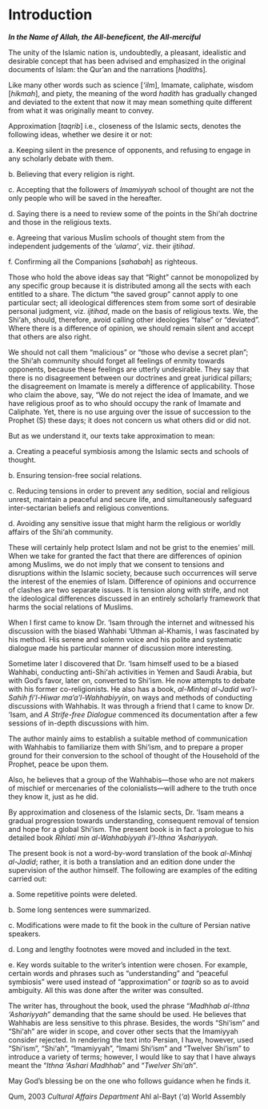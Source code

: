 Introduction
============

***In the Name of Allah, the All-beneficent, the All-merciful***

The unity of the Islamic nation is, undoubtedly, a pleasant, idealistic
and desirable concept that has been advised and emphasized in the
original documents of Islam: the Qur’an and the narrations
[*hadith*s]*.*

Like many other words such as science [*‘ilm*], Imamate, caliphate,
wisdom [*hikmah*], and piety, the meaning of the word *hadith* has
gradually changed and deviated to the extent that now it may mean
something quite different from what it was originally meant to convey.

Approximation [*taqrib*] i.e., closeness of the Islamic sects, denotes
the following ideas, whether we desire it or not:

a. Keeping silent in the presence of opponents, and refusing to engage
in any scholarly debate with them.

b. Believing that every religion is right.

c. Accepting that the followers of *Imamiyyah* school of thought are not
the only people who will be saved in the hereafter.

d. Saying there is a need to review some of the points in the Shi‘ah
doctrine and those in the religious texts.

e. Agreeing that various Muslim schools of thought stem from the
independent judgements of the *‘ulama’*, viz. their *ijtihad*.

f. Confirming all the Companions [*sahabah*] as righteous.

Those who hold the above ideas say that “Right” cannot be monopolized by
any specific group because it is distributed among all the sects with
each entitled to a share. The dictum “the saved group” cannot apply to
one particular sect; all ideological differences stem from some sort of
desirable personal judgment, viz. *ijtihad*, made on the basis of
religious texts. We, the Shi‘ah, should, therefore, avoid calling other
ideologies “false” or “deviated”. Where there is a difference of
opinion, we should remain silent and accept that others are also right.

We should not call them “malicious” or “those who devise a secret plan”;
the Shi‘ah community should forget all feelings of enmity towards
opponents, because these feelings are utterly undesirable. They say that
there is no disagreement between our doctrines and great juridical
pillars; the disagreement on Imamate is merely a difference of
applicability. Those who claim the above, say, “We do not reject the
idea of Imamate, and we have religious proof as to who should occupy the
rank of Imamate and Caliphate. Yet, there is no use arguing over the
issue of succession to the Prophet (S) these days; it does not concern
us what others did or did not.

But as we understand it, our texts take approximation to mean:

a. Creating a peaceful symbiosis among the Islamic sects and schools of
thought.

b. Ensuring tension-free social relations.

c. Reducing tensions in order to prevent any sedition, social and
religious unrest, maintain a peaceful and secure life, and
simultaneously safeguard inter-sectarian beliefs and religious
conventions.

d. Avoiding any sensitive issue that might harm the religious or worldly
affairs of the Shi‘ah community.

These will certainly help protect Islam and not be grist to the enemies’
mill. When we take for granted the fact that there are differences of
opinion among Muslims, we do not imply that we consent to tensions and
disruptions within the Islamic society, because such occurrences will
serve the interest of the enemies of Islam. Difference of opinions and
occurrence of clashes are two separate issues. It is tension along with
strife, and not the ideological differences discussed in an entirely
scholarly framework that harms the social relations of Muslims.

When I first came to know Dr. ‘Isam through the internet and witnessed
his discussion with the biased Wahhabi ‘Uthman al-Khamis, I was
fascinated by his method. His serene and solemn voice and his polite and
systematic dialogue made his particular manner of discussion more
interesting.

Sometime later I discovered that Dr. ‘Isam himself used to be a biased
Wahhabi, conducting anti-Shi‘ah activities in Yemen and Saudi Arabia,
but with God’s favor, later on, converted to Shi‘ism. He now attempts to
debate with his former co-religionists. He also has a book, *al-Minhaj
al-Jadid wa’l-Sahih fi’l-Hiwar ma‘a’l-Wahhabiyyin*, on ways and methods
of conducting discussions with Wahhabis. It was through a friend that I
came to know Dr. ‘Isam, and *A Strife-free* *Dialogue* commenced its
documentation after a few sessions of in-depth discussions with him.

The author mainly aims to establish a suitable method of communication
with Wahhabis to familiarize them with Shi‘ism, and to prepare a proper
ground for their conversion to the school of thought of the Household of
the Prophet, peace be upon them.

Also, he believes that a group of the Wahhabis—those who are not makers
of mischief or mercenaries of the colonialists—will adhere to the truth
once they know it, just as he did.

By approximation and closeness of the Islamic sects, Dr. ‘Isam means a
gradual progression towards understanding, consequent removal of tension
and hope for a global Shi‘ism. The present book is in fact a prologue to
his detailed book *Rihlati min al-Wahhabiyyah il’l-Ithna ‘Ashariyyah.*

The present book is not a word-by-word translation of the book
*al-Minhaj al-Jadid*; rather, it is both a translation and an edition
done under the supervision of the author himself. The following are
examples of the editing carried out:

a. Some repetitive points were deleted.

b. Some long sentences were summarized.

c. Modifications were made to fit the book in the culture of Persian
native speakers.

d. Long and lengthy footnotes were moved and included in the text.

e. Key words suitable to the writer’s intention were chosen. For
example, certain words and phrases such as “understanding” and “peaceful
symbiosis” were used instead of “approximation” or *taqrib* so as to
avoid ambiguity. All this was done after the writer was consulted.

The writer has, throughout the book, used the phrase “*Madhhab al-Ithna
‘Ashariyyah*” demanding that the same should be used. He believes that
Wahhabis are less sensitive to this phrase. Besides, the words “Shi‘ism”
and “Shi‘ah” are wider in scope, and cover other sects that the
Imamiyyah consider rejected. In rendering the text into Persian, I have,
however, used “Shi‘ism”, “Shi‘ah”, “Imamiyyah”, “Imami Shi‘ism” and
“Twelver Shi‘ism” to introduce a variety of terms; however, I would like
to say that I have always meant the “*Ithna ‘Ashari Madhhab*” and
“*Twelver Shi‘ah*”*.*

May God’s blessing be on the one who follows guidance when he finds it.

Qum, 2003
*Cultural Affairs Department*
Ahl al-Bayt (*‘a*) World Assembly


